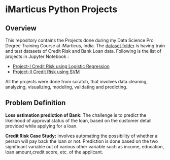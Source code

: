 # iMarticus Python Projects

## Overview

This repository contains the Projects done during my Data Science Pro Degree Training Course at  iMarticus, India. The [dataset folder](https://github.com/D-Satyajit/iMarticus-Projects/tree/master/Datasets) is having train and test datasets of Credit Risk and Bank Loan data. Following is the list of projects in Jupyter Notebook :

-  [Project-I Credit Risk using Logistic Regression](https://github.com/D-Satyajit/iMarticus-Projects/blob/master/Python%20Project-I%20Credit%20Risk%20using%20Logistic%20Regression.ipynb)
- [Project-II Credit Risk using SVM](https://github.com/D-Satyajit/iMarticus-Projects/blob/master/Python%20Project-II%20Credit%20Risk%20using%20SVM.ipynb)

All the projects were done from scratch, that involves data cleaning, analyzing, visualizing, modeling, validating and predicting. 

## Problem Definition

**Loss estimation prediction of Bank:** The challenge is to predict the likelihood of approval status of the loan, based on the customer detail provided while applying for a loan.

**Credit Risk Case Study:** Involves automating the possibility of whether a person will pay back the loan or not. Prediction is done based on the two significant variable out of various other variable such as income, education, loan amount,credit score, etc. of the applicant.

